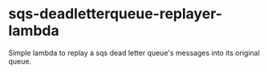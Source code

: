 # sqs-deadletterqueue-replayer-lambda
Simple lambda to replay a sqs dead letter queue's messages into its original queue.
